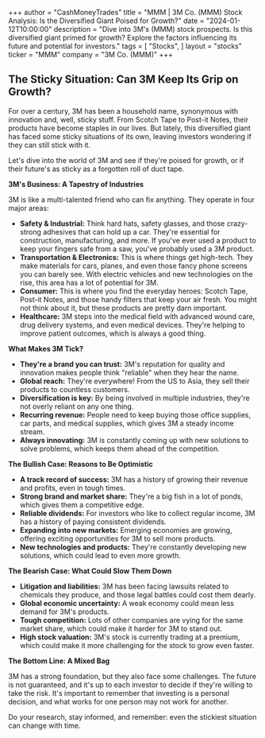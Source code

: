 +++
author = "CashMoneyTrades"
title = "MMM |  3M Co. (MMM) Stock Analysis: Is the Diversified Giant Poised for Growth?"
date = "2024-01-12T10:00:00"
description = "Dive into 3M's (MMM) stock prospects. Is this diversified giant primed for growth? Explore the factors influencing its future and potential for investors."
tags = [
"Stocks",
]
layout = "stocks"
ticker = "MMM"
company = "3M Co. (MMM)"
+++
        


##  The Sticky Situation: Can 3M Keep Its Grip on Growth?

For over a century, 3M has been a household name, synonymous with innovation and, well, sticky stuff. From Scotch Tape to Post-it Notes, their products have become staples in our lives. But lately, this diversified giant has faced some sticky situations of its own, leaving investors wondering if they can still stick with it. 

Let's dive into the world of 3M and see if they're poised for growth, or if their future's as sticky as a forgotten roll of duct tape.

**3M's Business: A Tapestry of Industries**

3M is like a multi-talented friend who can fix anything.  They operate in four major areas: 

* **Safety & Industrial:**  Think hard hats, safety glasses, and those crazy-strong adhesives that can hold up a car.  They're essential for construction, manufacturing, and more.  If you've ever used a product to keep your fingers safe from a saw, you've probably used a 3M product.
* **Transportation & Electronics:**  This is where things get high-tech.  They make materials for cars, planes, and even those fancy phone screens you can barely see.  With electric vehicles and new technologies on the rise, this area has a lot of potential for 3M.
* **Consumer:**  This is where you find the everyday heroes: Scotch Tape, Post-it Notes, and those handy filters that keep your air fresh.  You might not think about it, but these products are pretty darn important.
* **Healthcare:**  3M steps into the medical field with advanced wound care, drug delivery systems, and even medical devices.  They're helping to improve patient outcomes, which is always a good thing.

**What Makes 3M Tick?**

* **They're a brand you can trust:**  3M's reputation for quality and innovation makes people think "reliable" when they hear the name. 
* **Global reach:**  They're everywhere!  From the US to Asia, they sell their products to countless customers.
* **Diversification is key:**  By being involved in multiple industries, they're not overly reliant on any one thing. 
* **Recurring revenue:**  People need to keep buying those office supplies, car parts, and medical supplies, which gives 3M a steady income stream.
* **Always innovating:**  3M is constantly coming up with new solutions to solve problems, which keeps them ahead of the competition.

**The Bullish Case: Reasons to Be Optimistic**

* **A track record of success:**  3M has a history of growing their revenue and profits, even in tough times.
* **Strong brand and market share:**  They're a big fish in a lot of ponds, which gives them a competitive edge.
* **Reliable dividends:**  For investors who like to collect regular income, 3M has a history of paying consistent dividends.
* **Expanding into new markets:**  Emerging economies are growing, offering exciting opportunities for 3M to sell more products. 
* **New technologies and products:**  They're constantly developing new solutions, which could lead to even more growth.

**The Bearish Case: What Could Slow Them Down**

* **Litigation and liabilities:**  3M has been facing lawsuits related to chemicals they produce, and those legal battles could cost them dearly.
* **Global economic uncertainty:**  A weak economy could mean less demand for 3M's products.
* **Tough competition:**  Lots of other companies are vying for the same market share, which could make it harder for 3M to stand out.
* **High stock valuation:**  3M's stock is currently trading at a premium, which could make it more challenging for the stock to grow even faster.

**The Bottom Line: A Mixed Bag**

3M has a strong foundation, but they also face some challenges.  The future is not guaranteed, and it's up to each investor to decide if they're willing to take the risk.  It's important to remember that investing is a personal decision, and what works for one person may not work for another. 

Do your research, stay informed, and remember: even the stickiest situation can change with time.  

        